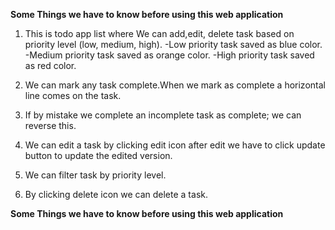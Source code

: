 ******Some Things we have to know before using this web application******

1. This is todo app list where We can add,edit, delete task based on priority level (low, medium, high). 
   -Low priority task saved as blue color.
   -Medium priority task saved as orange color.
   -High priority task saved as red color.

2. We can mark any task complete.When we mark as complete a horizontal line comes on the task. 
3.  If by mistake we complete an incomplete task as complete; we can reverse this.
4. We can edit a task by clicking edit icon after edit we have to click update button to update the edited version.
5. We can filter task by priority level.
6. By clicking delete icon we can delete a task.

******Some Things we have to know before using this web application******

